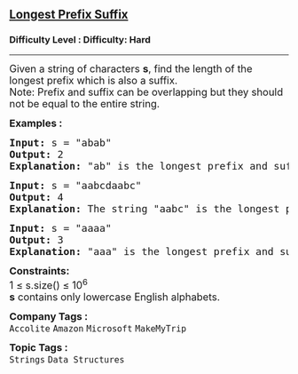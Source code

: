 <h2><a href="https://www.geeksforgeeks.org/problems/longest-prefix-suffix2527/1?page=1&category=Strings&status=unsolved&sortBy=submissions">Longest Prefix Suffix</a></h2><h3>Difficulty Level : Difficulty: Hard</h3><hr><div class="problems_problem_content__Xm_eO"><p><span style="font-size: 18px;">Given a string of characters <strong>s</strong>, find the length of the longest prefix which is also a suffix.<br></span><span style="font-size: 18px;">Note: Prefix and suffix can be overlapping but they should not be equal to the entire string.</span></p>
<p><strong><span style="font-size: 18px;">Examples :</span></strong></p>
<pre><span style="font-size: 18px;"><strong>Input:</strong> s = "abab"</span>
<span style="font-size: 18px;"><strong>Output:</strong> 2
<strong>Explanation:</strong> "ab" is the longest prefix and suffix. </span></pre>
<pre><strong><span style="font-size: 18px;">Input:</span></strong><span style="font-size: 18px;"> s = "aabcdaabc"<br></span><span style="font-size: 18px;"><strong>Output: </strong>4<br><strong>Explanation:</strong> The string "aabc" is the longest prefix and suffix.<br></span></pre>
<pre><span style="font-size: 18px;"><strong>Input:</strong> s = "aaaa"</span>
<span style="font-size: 18px;"><strong>Output:</strong> 3
<strong>Explanation:</strong> "aaa" is the longest prefix and suffix. </span></pre>
<p><span style="font-size: 18px;"><strong>Constraints:</strong></span><br><span style="font-size: 18px;">1 ≤ s.size() ≤ 10<sup>6</sup><br><strong>s</strong>&nbsp;contains only lowercase English alphabets.</span></p></div><p><span style=font-size:18px><strong>Company Tags : </strong><br><code>Accolite</code>&nbsp;<code>Amazon</code>&nbsp;<code>Microsoft</code>&nbsp;<code>MakeMyTrip</code>&nbsp;<br><p><span style=font-size:18px><strong>Topic Tags : </strong><br><code>Strings</code>&nbsp;<code>Data Structures</code>&nbsp;